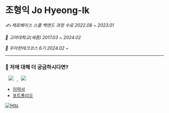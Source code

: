# 조형익 Jo Hyeong-Ik 

_✍️ 제로베이스 스쿨 백엔드 과정 수료 2022.08 ~ 2023.01_

_🏫 고려대학교(세종) 2017.03 ~ 2024.02_

_🎨 우아한테크코스 6기 2024.02 ~_

---

###  💭 저에 대해 더 궁금하시다면?
<a href="https://velog.io/@ikjo39/">
    <img 
        src="https://img.shields.io/badge/Velog-11B48A?style=flat-square&logo=Vimeo&logoColor=white&link=https://velog.io/@ikjo39"
        style="height : auto; margin-left : 10px; margin-right : 10px;"/>
</a>
<a href="https://www.instagram.com/h._ik._/">
    <img 
        src="https://img.shields.io/badge/instagram-E4405F?style=flat-square&logo=instagram&logoColor=white&link=https://www.instagram.com/h._ik._/"
        style="height : auto; margin-left : 10px; margin-right : 10px;"/>
</a>

- [이력서](https://acidic-columnist-8d3.notion.site/HI-Jo-61873975eda34f33ab3efd54734fb4cc)
- [포트폴리오](https://acidic-columnist-8d3.notion.site/_-db1b51b645ff41c8b9b03444aeeccce8)

[![Hits](https://hits.seeyoufarm.com/api/count/incr/badge.svg?url=https%3A%2F%2Fgithub.com%2FOhzzi&count_bg=%2379C83D&title_bg=%23555555&icon=&icon_color=%23E7E7E7&title=hits&edge_flat=false)](https://hits.seeyoufarm.com)
